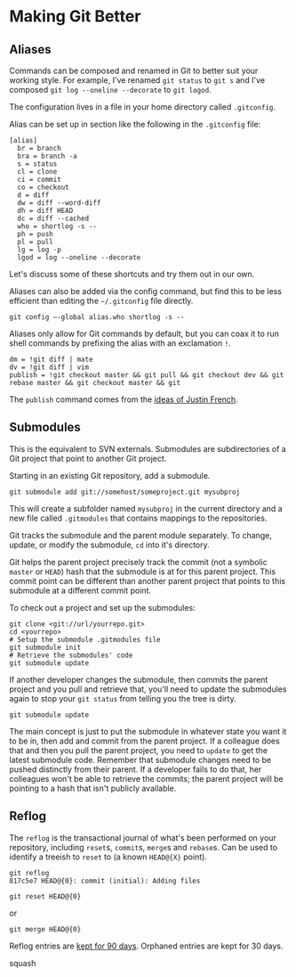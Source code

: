 # Making Git Better

## Aliases
Commands can be composed and renamed in Git to better suit your working style. For example, I've renamed `git status` to `git s` and I've composed `git log --oneline --decorate` to `git logod`.

The configuration lives in a file in your home directory called `.gitconfig`.

Alias can be set up in section like the following in the `.gitconfig` file:

    [alias]
      br = branch
      bra = branch -a
      s = status
      cl = clone
      ci = commit
      co = checkout
      d = diff
      dw = diff --word-diff
      dh = diff HEAD
      dc = diff --cached
      who = shortlog -s --
      ph = push
      pl = pull
      lg = log -p
      lgod = log --oneline --decorate

Let's discuss some of these shortcuts and try them out in our own.

Aliases can also be added via the config command, but find this to be less efficient than editing the `~/.gitconfig` file directly.

    git config –-global alias.who shortlog -s --
    
Aliases only allow for Git commands by default, but you can coax it to run shell commands by prefixing the alias with an exclamation `!`.

    dm = !git diff | mate
    dv = !git diff | vim
    publish = !git checkout master && git pull && git checkout dev && git rebase master && git checkout master && git

The `publish` command comes from the [ideas of Justin French](http://justinfrench.com/notebook/git-aliases-rock).

## Submodules
This is the equivalent to SVN externals. Submodules are subdirectories of a Git project that point to another Git project.

Starting in an existing Git repository, add a submodule.

    git submodule add git://somehost/someproject.git mysubproj
    
This will create a subfolder named `mysubproj` in the current directory and a new file called `.gitmodules` that contains mappings to the repositories.

Git tracks the submodule and the parent module separately. To change, update, or modify the submodule, `cd` into it's directory.

Git helps the parent project precisely track the commit (not a symbolic `master` or `HEAD`) hash that the submodule is at for this parent project. This commit point can be different than another parent project that points to this submodule at a different commit point.

To check out a project and set up the submodules:

    git clone <git://url/yourrepo.git>
    cd <yourrepo>
    # Setup the submodule .gitmodules file
    git submodule init
    # Retrieve the submodules' code
    git submodule update
    
If another developer changes the submodule, then commits the parent project and you pull and retrieve that, you'll need to update the submodules again to stop your `git status` from telling you the tree is dirty.

    git submodule update
    
The main concept is just to put the submodule in whatever state you want it to be in, then add and commit from the parent project. If a colleague does that and then you pull the parent project, you need to `update` to get the latest submodule code. Remember that submodule changes need to be pushed distinctly from their parent. If a developer fails to do that, her colleagues won't be able to retrieve the commits; the parent project will be pointing to a hash that isn't publicly available.

## Reflog
The `reflog` is the transactional journal of what's been performed on your repository, including `reset`s, `commit`s, `merge`s and `rebase`s. Can be used to identify a treeish to `reset` to (a known `HEAD@{X}` point).

    git reflog 
    817c5e7 HEAD@{0}: commit (initial): Adding files
    
    git reset HEAD@{0}

or

    git merge HEAD@{0}
    
Reflog entries are [kept for 90 days](https://www.kernel.org/pub/software/scm/git/docs/git-reflog.html). Orphaned entries are kept for 30 days.














squash